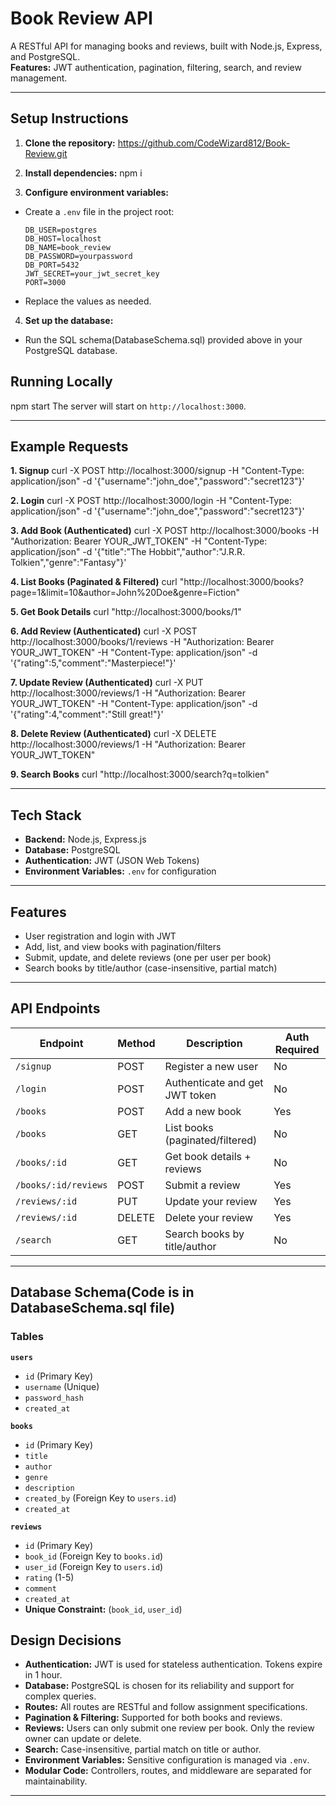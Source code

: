 # Book Review API

A RESTful API for managing books and reviews, built with Node.js, Express, and PostgreSQL.  
**Features:** JWT authentication, pagination, filtering, search, and review management.

---

<!-- ========== SETUP INSTRUCTIONS ========== -->
## Setup Instructions

1. **Clone the repository:**
  https://github.com/CodeWizard812/Book-Review.git

2. **Install dependencies:**
  npm i

3. **Configure environment variables:**
- Create a `.env` file in the project root:
  ```
  DB_USER=postgres
  DB_HOST=localhost
  DB_NAME=book_review
  DB_PASSWORD=yourpassword
  DB_PORT=5432
  JWT_SECRET=your_jwt_secret_key
  PORT=3000
  ```
- Replace the values as needed.

4. **Set up the database:**
- Run the SQL schema(DatabaseSchema.sql) provided above in your PostgreSQL database.

<!-- ========== RUNNING LOCALLY ========== -->
## Running Locally

npm start
The server will start on `http://localhost:3000`.

---

<!-- ========== EXAMPLE REQUESTS ========== -->
## Example Requests

**1. Signup**
curl -X POST http://localhost:3000/signup
-H "Content-Type: application/json"
-d '{"username":"john_doe","password":"secret123"}'

**2. Login**
curl -X POST http://localhost:3000/login
-H "Content-Type: application/json"
-d '{"username":"john_doe","password":"secret123"}'

**3. Add Book (Authenticated)**
curl -X POST http://localhost:3000/books
-H "Authorization: Bearer YOUR_JWT_TOKEN"
-H "Content-Type: application/json"
-d '{"title":"The Hobbit","author":"J.R.R. Tolkien","genre":"Fantasy"}'

**4. List Books (Paginated & Filtered)**
curl "http://localhost:3000/books?page=1&limit=10&author=John%20Doe&genre=Fiction"


**5. Get Book Details**
curl "http://localhost:3000/books/1"


**6. Add Review (Authenticated)**
curl -X POST http://localhost:3000/books/1/reviews
-H "Authorization: Bearer YOUR_JWT_TOKEN"
-H "Content-Type: application/json"
-d '{"rating":5,"comment":"Masterpiece!"}'

**7. Update Review (Authenticated)**
curl -X PUT http://localhost:3000/reviews/1
-H "Authorization: Bearer YOUR_JWT_TOKEN"
-H "Content-Type: application/json"
-d '{"rating":4,"comment":"Still great!"}'

**8. Delete Review (Authenticated)**
curl -X DELETE http://localhost:3000/reviews/1
-H "Authorization: Bearer YOUR_JWT_TOKEN"

**9. Search Books**
curl "http://localhost:3000/search?q=tolkien"

---

## Tech Stack
- **Backend:** Node.js, Express.js
- **Database:** PostgreSQL
- **Authentication:** JWT (JSON Web Tokens)
- **Environment Variables:** `.env` for configuration

---

## Features
- User registration and login with JWT
- Add, list, and view books with pagination/filters
- Submit, update, and delete reviews (one per user per book)
- Search books by title/author (case-insensitive, partial match)

---

## API Endpoints
| Endpoint               | Method | Description                          | Auth Required |
|------------------------|--------|--------------------------------------|---------------|
| `/signup`              | POST   | Register a new user                  | No            |
| `/login`               | POST   | Authenticate and get JWT token       | No            |
| `/books`               | POST   | Add a new book                       | Yes           |
| `/books`               | GET    | List books (paginated/filtered)      | No            |
| `/books/:id`           | GET    | Get book details + reviews           | No            |
| `/books/:id/reviews`   | POST   | Submit a review                      | Yes           |
| `/reviews/:id`         | PUT    | Update your review                   | Yes           |
| `/reviews/:id`         | DELETE | Delete your review                   | Yes           |
| `/search`              | GET    | Search books by title/author         | No            |

---

## Database Schema(Code is in DatabaseSchema.sql file)
### Tables
**`users`**
- `id` (Primary Key)
- `username` (Unique)
- `password_hash`
- `created_at`

**`books`**
- `id` (Primary Key)
- `title`
- `author`
- `genre`
- `description`
- `created_by` (Foreign Key to `users.id`)
- `created_at`

**`reviews`**
- `id` (Primary Key)
- `book_id` (Foreign Key to `books.id`)
- `user_id` (Foreign Key to `users.id`)
- `rating` (1-5)
- `comment`
- `created_at`
- **Unique Constraint:** (`book_id`, `user_id`)  


<!-- ========== DESIGN DECISIONS ========== -->
## Design Decisions

- **Authentication:** JWT is used for stateless authentication. Tokens expire in 1 hour.
- **Database:** PostgreSQL is chosen for its reliability and support for complex queries.
- **Routes:** All routes are RESTful and follow assignment specifications.
- **Pagination & Filtering:** Supported for both books and reviews.
- **Reviews:** Users can only submit one review per book. Only the review owner can update or delete.
- **Search:** Case-insensitive, partial match on title or author.
- **Environment Variables:** Sensitive configuration is managed via `.env`.
- **Modular Code:** Controllers, routes, and middleware are separated for maintainability.

---

<!-- ========== END ========== -->

